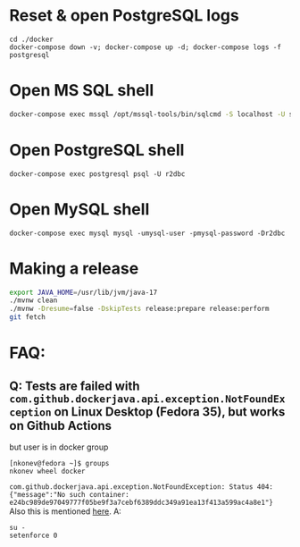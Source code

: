 # Reset & open PostgreSQL logs
```
cd ./docker
docker-compose down -v; docker-compose up -d; docker-compose logs -f postgresql
```

# Open MS SQL shell
```bash
docker-compose exec mssql /opt/mssql-tools/bin/sqlcmd -S localhost -U sa -P 'yourStrong(!)Password'
```

# Open PostgreSQL shell
```
docker-compose exec postgresql psql -U r2dbc
```

# Open MySQL shell
```
docker-compose exec mysql mysql -umysql-user -pmysql-password -Dr2dbc
```

# Making a release
```bash
export JAVA_HOME=/usr/lib/jvm/java-17
./mvnw clean
./mvnw -Dresume=false -DskipTests release:prepare release:perform
git fetch
```

# FAQ:
## Q: Tests are failed with `com.github.dockerjava.api.exception.NotFoundException` on Linux Desktop (Fedora 35), but works on Github Actions
but user is in docker group
```
[nkonev@fedora ~]$ groups
nkonev wheel docker
```
`com.github.dockerjava.api.exception.NotFoundException: Status 404: {"message":"No such container: e24bc989de97049777f05be9f3a7cebf6389ddc349a91ea13f413a599ac4a8e1"}`
Also this is mentioned [here](https://github.com/testcontainers/testcontainers-java/issues/572#issuecomment-411703450).
A: 
```
su -
setenforce 0
```
